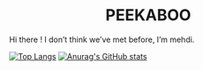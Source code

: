 
<h1><center> PEEKABOO </center> </h1>
  <p> Hi there ! I don’t think we’ve met before, I’m mehdi. </p>
  
[![Top Langs](https://github-readme-stats.vercel.app/api/top-langs/?username=Somranii&langs_count=5)](https://github.com/anuraghazra/github-readme-stats)  [![Anurag's GitHub stats](https://github-readme-stats.vercel.app/api?username=Somranii)](https://github.com/anuraghazra/github-readme-stats)

